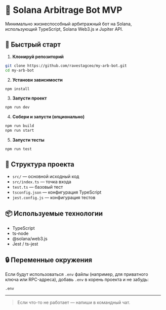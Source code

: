 # 🧠 Solana Arbitrage Bot MVP

Минимально жизнеспособный арбитражный бот на Solana, использующий TypeScript, Solana Web3.js и Jupiter API.

## 🚀 Быстрый старт

1. **Клонируй репозиторий**
```bash
git clone https://github.com/ravestagceo/my-arb-bot.git
cd my-arb-bot
```

2. **Установи зависимости**
```bash
npm install
```

3. **Запусти проект**
```bash
npm run dev
```

4. **Собери и запусти (опционально)**
```bash
npm run build
npm run start
```

5. **Запусти тесты**
```bash
npm run test
```

## 📁 Структура проекта

- `src/` — основной исходный код
- `src/index.ts` — точка входа
- `test.ts` — базовый тест
- `tsconfig.json` — конфигурация TypeScript
- `jest.config.js` — конфигурация тестов

## 📦 Используемые технологии

- TypeScript
- ts-node
- @solana/web3.js
- Jest / ts-jest

## 🔒 Переменные окружения

Если будут использоваться `.env` файлы (например, для приватного ключа или RPC-адреса), добавь `.env` в корень проекта и не забудь:
```gitignore
.env
```

---

> Если что-то не работает — напиши в командный чат.

